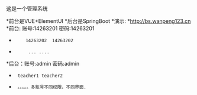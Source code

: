 这是一个管理系统

*前台是VUE+ElementUI 
*后台是SpringBoot 
*演示:
*http://bs.wanpeng123.cn
*前台: 账号:14263201  密码:14263201  
*         14263202  14263202
*          ... ....
*后台：账号:admin  密码:admin
*      teacher1 teacher2
*      。。。。。多账号不同权限，不同界面.
